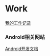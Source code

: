 # Work
[我的工作记录](https://github.com/BruceAnda/Work/wiki)
### Android相关网站
[Android开发文档](http://wear.techbrood.com/#)
